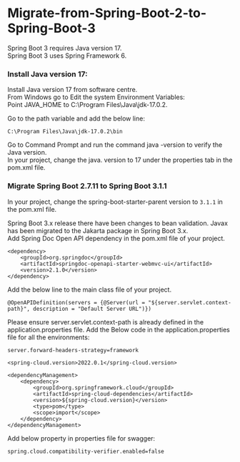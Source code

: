 # Migrate-from-Spring-Boot-2-to-Spring-Boot-3
Spring Boot 3 requires Java version 17.<br>
Spring Boot 3 uses Spring Framework 6.<br>

### Install Java version 17:
Install Java version 17 from software centre.<br>
From Windows go to Edit the system Environment Variables:<br>
Point JAVA_HOME to C:\Program Files\Java\jdk-17.0.2.<br>

Go to the path variable and add the below line:
```
C:\Program Files\Java\jdk-17.0.2\bin
```

Go to Command Prompt and run the command java -version to verify the Java version.<br>
In your project, change the java. version to 17 under the properties tab in the pom.xml file.<br>

### Migrate Spring Boot 2.7.11 to Spring Boot 3.1.1
In your project, change the spring-boot-starter-parent version to ``` 3.1.1 ``` in the pom.xml file.

Spring Boot 3.x release there have been changes to bean validation. Javax has been migrated to the Jakarta package in Spring Boot 3.x.<br>
Add Spring Doc Open API dependency in the pom.xml file of your project.
```
<dependency>
    <groupId>org.springdoc</groupId>
    <artifactId>springdoc-openapi-starter-webmvc-ui</artifactId>
    <version>2.1.0</version>
</dependency>
```


Add the below line to the main class file of your project.
```
@OpenAPIDefinition(servers = {@Server(url = "${server.servlet.context-path}", description = "Default Server URL")})
```

Please ensure server.servlet.context-path is already defined in the application.properties file.
Add the Below code in the application.properties file for all the environments:
```
server.forward-headers-strategy=framework
```

```
<spring-cloud.version>2022.0.1</spring-cloud.version>
```
```
<dependencyManagement>
    <dependency>
        <groupId>org.springframework.cloud</groupId>
        <artifactId>spring-cloud-dependencies</artifactId>
        <version>${spring-cloud.version}</version>
        <type>pom</type>
        <scope>import</scope>
    </dependency>
</dependencyManagement>
```

Add below property in properties file for swagger:
```
spring.cloud.compatibility-verifier.enabled=false
```
